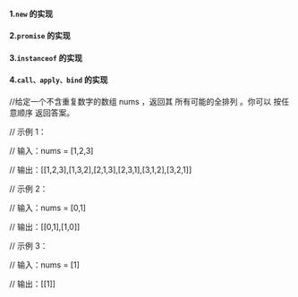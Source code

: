 #### 1.`new` 的实现

#### 2.`promise` 的实现

#### 3.`instanceof` 的实现

#### 4.`call、apply、bind` 的实现

//给定一个不含重复数字的数组 nums ，返回其 所有可能的全排列 。你可以 按任意顺序 返回答案。

// 示例 1：

// 输入：nums = [1,2,3]

// 输出：[[1,2,3],[1,3,2],[2,1,3],[2,3,1],[3,1,2],[3,2,1]]

// 示例 2：

// 输入：nums = [0,1]

// 输出：[[0,1],[1,0]]

// 示例 3：

// 输入：nums = [1]

// 输出：[[1]]
